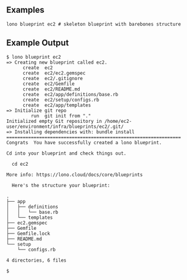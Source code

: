 ## Examples

    lono blueprint ec2 # skeleton blueprint with barebones structure

## Example Output

    $ lono blueprint ec2
    => Creating new blueprint called ec2.
          create  ec2
          create  ec2/ec2.gemspec
          create  ec2/.gitignore
          create  ec2/Gemfile
          create  ec2/README.md
          create  ec2/app/definitions/base.rb
          create  ec2/setup/configs.rb
          create  ec2/app/templates
    => Initialize git repo
             run  git init from "."
    Initialized empty Git repository in /home/ec2-user/environment/infra/blueprints/ec2/.git/
    => Installing dependencies with: bundle install
    ================================================================
    Congrats  You have successfully created a lono blueprint.

    Cd into your blueprint and check things out.

      cd ec2

    More info: https://lono.cloud/docs/core/blueprints

      Here's the structure your blueprint:

    .
    ├── app
    │   ├── definitions
    │   │   └── base.rb
    │   └── templates
    ├── ec2.gemspec
    ├── Gemfile
    ├── Gemfile.lock
    ├── README.md
    └── setup
        └── configs.rb

    4 directories, 6 files

    $